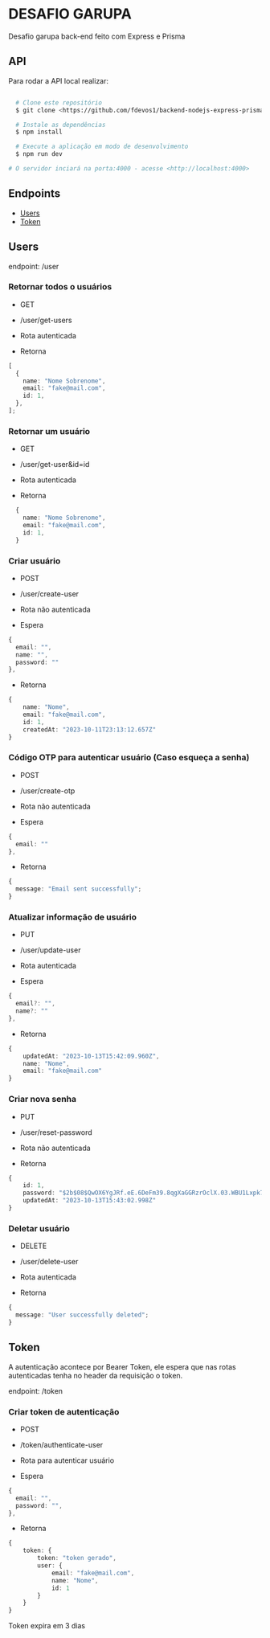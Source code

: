# DESAFIO GARUPA

Desafio garupa back-end feito com Express e Prisma

## API

Para rodar a API local realizar:

```bash

  # Clone este repositório
  $ git clone <https://github.com/fdevos1/backend-nodejs-express-prisma.git>

  # Instale as dependências
  $ npm install

  # Execute a aplicação em modo de desenvolvimento
  $ npm run dev

# O servidor inciará na porta:4000 - acesse <http://localhost:4000>

```

## Endpoints

<!--ts-->

- [Users](#users)
- [Token](#Token)
<!--te-->

## Users

endpoint: /user

### Retornar todos o usuários

- GET
- /user/get-users
- Rota autenticada

 - Retorna

```ts
[
  {
    name: "Nome Sobrenome",
    email: "fake@mail.com",
    id: 1,
  },
];
```

### Retornar um usuário

- GET
- /user/get-user&id=id
- Rota autenticada

- Retorna

```ts
  {
    name: "Nome Sobrenome",
    email: "fake@mail.com",
    id: 1,
  }
```

### Criar usuário

- POST
- /user/create-user
- Rota não autenticada

- Espera

```ts
{
  email: "",
  name: "",
  password: ""
},
```

- Retorna

```ts
{
	name: "Nome",
	email: "fake@mail.com",
	id: 1,
	createdAt: "2023-10-11T23:13:12.657Z"
}
```

### Código OTP para autenticar usuário (Caso esqueça a senha)

- POST
- /user/create-otp
- Rota não autenticada

- Espera

```ts
{
  email: ""
},

```

- Retorna

```ts
{
  message: "Email sent successfully";
}
```

### Atualizar informação de usuário

- PUT
- /user/update-user
- Rota autenticada

- Espera

```ts
{
  email?: "",
  name?: ""
},

```

- Retorna

```ts
{
	updatedAt: "2023-10-13T15:42:09.960Z",
	name: "Nome",
	email: "fake@mail.com"
}

```

### Criar nova senha

- PUT
- /user/reset-password
- Rota não autenticada

- Retorna

```ts
{
	id: 1,
	password: "$2b$08$QwOX6YgJRf.eE.6DeFm39.8qgXaGGRzrOclX.03.WBU1Lxpk7iJ9W",
	updatedAt: "2023-10-13T15:43:02.998Z"
}

```

### Deletar usuário

- DELETE
- /user/delete-user
- Rota autenticada

- Retorna

```ts
{
  message: "User successfully deleted";
}
```

## Token

A autenticação acontece por Bearer Token, ele espera que nas rotas autenticadas tenha no header da requisição o token.

endpoint: /token

### Criar token de autenticação

- POST
- /token/authenticate-user
- Rota para autenticar usuário

- Espera

```ts
{
  email: "",
  password: "",
},

```

- Retorna

```ts
{
	token: {
		token: "token gerado",
		user: {
			email: "fake@mail.com",
			name: "Nome",
			id: 1
		}
	}
}
```

Token expira em 3 dias
